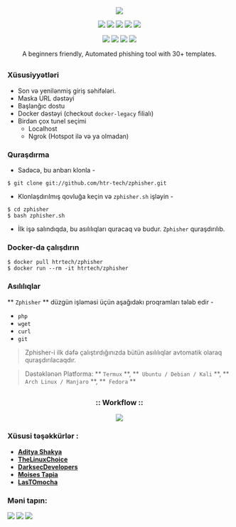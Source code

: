 <!-- Zphisher -->

<p align="center">
  <img src=".imgs/logo.png">
</p>

<p align="center">
  <img src="https://img.shields.io/badge/Version-2.1-green?style=for-the-badge">
  <img src="https://img.shields.io/github/license/htr-tech/zphisher?style=for-the-badge">
  <img src="https://img.shields.io/github/stars/htr-tech/zphisher?style=for-the-badge">
  <img src="https://img.shields.io/github/issues/htr-tech/zphisher?color=red&style=for-the-badge">
  <img src="https://img.shields.io/github/forks/htr-tech/zphisher?color=teal&style=for-the-badge">
</p>

<p align="center">
  <img src="https://img.shields.io/badge/Author-HTR--Tech-cyan?style=flat-square">
  <img src="https://img.shields.io/badge/Open%20Source-Yes-cyan?style=flat-square">
  <img src="https://img.shields.io/badge/MADE%20IN-BANGLADESH-green?colorA=%23ff0000&colorB=%23017e40&style=flat-square">
  <img src="https://img.shields.io/badge/Written%20In-Bash-cyan?style=flat-square">
</p>

<p align="center">A beginners friendly, Automated phishing tool with 30+ templates.</p>

##

### Xüsusiyyətləri

- Son və yenilənmiş giriş səhifələri.
- Maska URL dəstəyi
- Başlanğıc dostu
- Docker dəstəyi (checkout `docker-legacy` filialı)
- Birdən çox tunel seçimi
  - Localhost
  - Ngrok (Hotspot ilə və ya olmadan) 


### Quraşdırma

- Sadəcə, bu anbarı klonla -
```
$ git clone git://github.com/htr-tech/zphisher.git
```

- Klonlaşdırılmış qovluğa keçin və `zphisher.sh` işləyin -
```
$ cd zphisher
$ bash zphisher.sh
```

- İlk işə salındıqda, bu asılılıqları quracaq və budur. `Zphisher` quraşdırılıb.

### Docker-da çalışdırın 
```
$ docker pull htrtech/zphisher
$ docker run --rm -it htrtech/zphisher
```

### Asılılıqlar

** `Zphisher` ** düzgün işləməsi üçün aşağıdakı proqramları tələb edir -
- `php`
- `wget`
- `curl`
- `git`

> Zphisher-i ilk dəfə çalıştırdığınızda bütün asılılıqlar avtomatik olaraq quraşdırılacaqdır.

> Dəstəklənən Platforma: ** `Termux` **, **` Ubuntu / Debian / Kali` **, ** `Arch Linux / Manjaro` **, **` Fedora` ** 

##

<h3 align="center">
:: Workflow ::
</h3>
<p align="center">
<img src=".imgs/wf.gif"/>
</p>

### Xüsusi təşəkkürlər :

- [**Aditya Shakya**](https://github.com/adi1090x)
- [**TheLinuxChoice**](https://twitter.com/linux_choice)
- [**DarksecDevelopers**](https://github.com/DarksecDevelopers)
- [**Moises Tapia**](https://github.com/MoisesTapia)
- [**LasTOmocha**](https://github.com/TuranSadigli)


### Məni tapın:
<p align="left">
  <a href="https://github.com/htr-tech" target="_blank"><img src="https://img.shields.io/badge/Github-HTR--TECH-green?style=for-the-badge&logo=github"></a>
  <a href="https://www.instagram.com/tahmid.rayat" target="_blank"><img src="https://img.shields.io/badge/IG-%40tahmid.rayat-red?style=for-the-badge&logo=instagram"></a>
  <a href="https://m.me/tahmid.rayat.official" target="_blank"><img src="https://img.shields.io/badge/Chat-Messenger-blue?style=for-the-badge&logo=messenger"></a>
</p>
